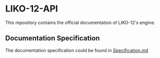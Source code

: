 # LIKO-12-API

This repository contains the official documentation of LIKO-12's engine.

## Documentation Specification

The documentation specification could be found in [Specification.md](Specification.md)
